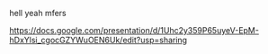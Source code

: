 hell yeah mfers


https://docs.google.com/presentation/d/1Uhc2y359P65uyeV-EpM-hDxYlsi_cgocGZYWuOEN6Uk/edit?usp=sharing
